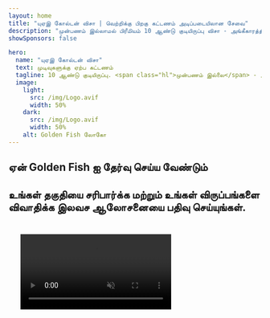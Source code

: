 ```yaml
---
layout: home
title: "யுஏஇ கோல்டன் விசா | வெற்றிக்கு பிறகு கட்டணம் அடிப்படையிலான சேவை"
description: "முன்பணம் இல்லாமல் பிரீமியம் 10 ஆண்டு குடியிருப்பு விசா - அங்கீகாரத்திற்குப் பிறகு மட்டுமே கட்டணம். 98% வெற்றி விகிதத்துடன் முழு விண்ணப்ப மேலாண்மை. இலவச புதுப்பித்தல் சேவை, அரசு கட்டணங்கள் மட்டுமே."
showSponsors: false

hero:
  name: "யுஏஇ கோல்டன் விசா"
  text: முடிவுகளுக்கு ஏற்ப கட்டணம்
  tagline: 10 ஆண்டு குடியிருப்பு. <span class="hl">முன்பணம் இல்லை</span> - அங்கீகாரத்திற்குப் பிறகு மட்டுமே கட்டணம். 98% வெற்றி விகிதம்.
  image:
    light:
      src: /img/Logo.avif
      width: 50%
    dark:
      src: /img/Logo.avif
      width: 50%
    alt: Golden Fish லோகோ
---
```


<FeatureCards :features="[
  {
    title: 'யுஏஇ கோல்டன் விசா நன்மைகள்',
    items: [
      'தகுதி நிபந்தனைகளை பராமரிக்கும் போது 10 ஆண்டு செல்லுபடியாகும் மற்றும் புதுப்பிக்கும் வாய்ப்பு',
      '**ஒவ்வொரு 6 மாதங்களுக்கும் யுஏஇக்குள் நுழைய வேண்டிய அவசியம் இல்லை**',
      '100% வணிக உரிமை அனுமதிக்கப்படுகிறது',
      'குடும்ப உறுப்பினர்கள் மற்றும் வரம்பற்ற வீட்டு ஊழியர்களுக்கு ஸ்பான்சர்',
      '25 வயது வரை குழந்தைகளுக்கு ஸ்பான்சர்ஷிப்',
      'பெற்றோர் ஸ்பான்சர்ஷிப் உள்ளடக்கியது',
      'ஸ்பான்சர் அல்லது வேலை வழங்குநர் தேவையில்லை'
    ],
    linkText: 'மேலும் அறிக',
    link: '../../company-registration/golden-visa#key-benefits-of-the-uae-golden-visa',
    icon: {
      light: '/img/iStock-1785818081.avif',
      dark: '/img/iStock-1203821481.avif',
      alt: 'விசா சேவைகள்',
      width: '100%'
    }
  },
  {
    title: 'யுஏஇ கோல்டன் விசா பெறுவது எப்படி',
    items: [
      'யுஏஇ சொத்துக்களில் AED 2M முதலீடு',
      'யுஏஇ முதலீட்டு நிதிகளில் AED 2M வைப்பு',
      'AED 2M மூலதனத்துடன் வணிகம்',
      'ஆண்டுக்கு AED 250K FTA பங்களிப்பு',
      'திறமையான தொழில்முறை வல்லுநர்கள்',
      'திறமை மேதைகள்'
    ],
    linkText: 'மேலும் அறிக',
    link: '../../company-registration/golden-visa#uae-golden-visa-eligibility-and-requirements',
    icon: {
      light: '/img/iStock-1333000394.avif',
      dark: '/img/iStock-584576538.avif',
      alt: 'விசா சேவைகள்',
      width: '10%'
    }
  },
  {
    title: 'கோல்டன் விசா செயல்முறை',
    bullet: '✓',
    items: [
      'ஆரம்ப தகுதி மதிப்பீடு',
      'ஆவண தயாரிப்பு மற்றும் சரிபார்ப்பு',
      'மருத்துவ பரிசோதனை மற்றும் பயோமெட்ரிக்ஸ்',
      'விண்ணப்ப சமர்ப்பிப்பு மற்றும் செயலாக்கம்',
      'எமிரேட்ஸ் ஐடி மற்றும் விசா வழங்கல்',
      'குடும்ப விசா ஸ்பான்சர்ஷிப் (விருப்பத்தேர்வு)'
    ],
    linkText: 'மேலும் அறிக',
    link: '../../company-registration/golden-visa#uae-golden-visa-application-process',
    icon: {
      light: '/img/ILONMASKID.webp',
      dark: '/img/ILONMASKID.webp',
      alt: 'விசா சேவைகள்',
      width: '100%'
    }
  }
]" />

## ஏன் Golden Fish ஐ தேர்வு செய்ய வேண்டும்

<BenefitsList :features="[
  {
    icon: '💰',
    title: 'வெற்றி-அடிப்படையிலான கட்டணங்கள்',
    text: '**உங்கள் Golden Visa அங்கீகரிக்கப்படும் வரை எந்த கட்டணமும் இல்லை.** மறைக்கப்பட்ட செலவுகள் இல்லாமல் முழு வெளிப்படைத்தன்மை.'
  },
  {
    icon: '📈',
    title: 'நிரூபிக்கப்பட்ட வெற்றி விகிதம்',
    text: 'எங்கள் பிரீமியம் செயலாக்கத்தின் மூலம் நூற்றுக்கணக்கான Golden Visas வழங்கப்பட்டு 98% ஒப்புதல் விகிதம்.'
  },
  {
    icon: '📋',
    title: 'முழுமையான மேலாண்மை',
    text: 'ஆவணப்படுத்துதல் முதல் விசா வழங்கல் வரை அனைத்து விவரங்களையும் கவனித்துக்கொள்ளும் முழுமையான கையாளுதல்.'
  },
  {
    icon: '👨‍💼',
    title: 'உள்ளூர் UAE நிபுணத்துவம்',
    text: 'துபாயில் உள்ள அர்ப்பணிப்பு நிபுணர்கள் செயல்முறையின் ஒவ்வொரு படியிலும் நிபுணத்துவ வழிகாட்டுதலை வழங்குகிறார்கள்.'
  },
  {
    icon: '🔍',
    title: 'பிரீமியம் செயலாக்கம்',
    text: 'அதிகாரிகளுடன் நேரடி தொடர்பு மற்றும் விரைவான ஒப்புதல்களுக்கான விரைவு-டிராக் சேனல்கள்.'
  },
  {
    icon: '🔄',
    title: 'புதுப்பித்தல் ஆதரவு',
    text: '**முகவர் கட்டணங்கள் இல்லாமல்** இலவச விசா புதுப்பித்தல் உதவி - அரசாங்க கட்டணங்கள் மட்டுமே.'
  }
]" />

## உங்கள் தகுதியை சரிபார்க்க மற்றும் உங்கள் விருப்பங்களை விவாதிக்க இலவச ஆலோசனையை பதிவு செய்யுங்கள்.

<video  autoplay muted playsinline style="padding: 24px" >
  <source src="/img/iStock-2185912341.mp4" type="video/mp4">
</video>

<ContactFormModalNav buttonText="இலவச ஆலோசனையைப் பெறுங்கள்" formStyle="display: block; margin: 1rem auto;"/>

<!-- <ImageGrid :images="[
  { src: '/img/ILONMASKID.webp', href: './immigration.md', alt: 'ஐக்கிய அரபு எமிரேட்ஸ் குடிவரவு' },
  { src: '/img/ILONMASKID.webp', href: './immigration.md', alt: 'ஐக்கிய அரபு எமிரேட்ஸ் குடிவரவு' },
]"/> -->